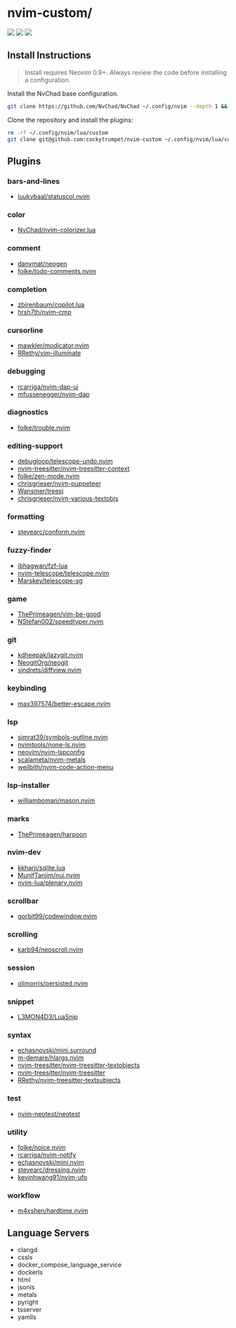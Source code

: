 # nvim-custom/

<a href="https://dotfyle.com/cockytrumpet/nvim-custom"><img src="https://dotfyle.com/cockytrumpet/nvim-custom/badges/plugins?style=flat" /></a>
<a href="https://dotfyle.com/cockytrumpet/nvim-custom"><img src="https://dotfyle.com/cockytrumpet/nvim-custom/badges/leaderkey?style=flat" /></a>
<a href="https://dotfyle.com/cockytrumpet/nvim-custom"><img src="https://dotfyle.com/cockytrumpet/nvim-custom/badges/plugin-manager?style=flat" /></a>


## Install Instructions

 > Install requires Neovim 0.9+. Always review the code before installing a configuration.

Install the NvChad base configuration.
```sh
git clone https://github.com/NvChad/NvChad ~/.config/nvim --depth 1 && nvim
```

Clone the repository and install the plugins:

```sh
rm -rf ~/.config/nvim/lua/custom
git clone git@github.com:cockytrumpet/nvim-custom ~/.config/nvim/lua/custom
```

## Plugins

### bars-and-lines

+ [luukvbaal/statuscol.nvim](https://dotfyle.com/plugins/luukvbaal/statuscol.nvim)
### color

+ [NvChad/nvim-colorizer.lua](https://dotfyle.com/plugins/NvChad/nvim-colorizer.lua)
### comment

+ [danymat/neogen](https://dotfyle.com/plugins/danymat/neogen)
+ [folke/todo-comments.nvim](https://dotfyle.com/plugins/folke/todo-comments.nvim)
### completion

+ [zbirenbaum/copilot.lua](https://dotfyle.com/plugins/zbirenbaum/copilot.lua)
+ [hrsh7th/nvim-cmp](https://dotfyle.com/plugins/hrsh7th/nvim-cmp)
### cursorline

+ [mawkler/modicator.nvim](https://dotfyle.com/plugins/mawkler/modicator.nvim)
+ [RRethy/vim-illuminate](https://dotfyle.com/plugins/RRethy/vim-illuminate)
### debugging

+ [rcarriga/nvim-dap-ui](https://dotfyle.com/plugins/rcarriga/nvim-dap-ui)
+ [mfussenegger/nvim-dap](https://dotfyle.com/plugins/mfussenegger/nvim-dap)
### diagnostics

+ [folke/trouble.nvim](https://dotfyle.com/plugins/folke/trouble.nvim)
### editing-support

+ [debugloop/telescope-undo.nvim](https://dotfyle.com/plugins/debugloop/telescope-undo.nvim)
+ [nvim-treesitter/nvim-treesitter-context](https://dotfyle.com/plugins/nvim-treesitter/nvim-treesitter-context)
+ [folke/zen-mode.nvim](https://dotfyle.com/plugins/folke/zen-mode.nvim)
+ [chrisgrieser/nvim-puppeteer](https://dotfyle.com/plugins/chrisgrieser/nvim-puppeteer)
+ [Wansmer/treesj](https://dotfyle.com/plugins/Wansmer/treesj)
+ [chrisgrieser/nvim-various-textobjs](https://dotfyle.com/plugins/chrisgrieser/nvim-various-textobjs)
### formatting

+ [stevearc/conform.nvim](https://dotfyle.com/plugins/stevearc/conform.nvim)
### fuzzy-finder

+ [ibhagwan/fzf-lua](https://dotfyle.com/plugins/ibhagwan/fzf-lua)
+ [nvim-telescope/telescope.nvim](https://dotfyle.com/plugins/nvim-telescope/telescope.nvim)
+ [Marskey/telescope-sg](https://dotfyle.com/plugins/Marskey/telescope-sg)
### game

+ [ThePrimeagen/vim-be-good](https://dotfyle.com/plugins/ThePrimeagen/vim-be-good)
+ [NStefan002/speedtyper.nvim](https://dotfyle.com/plugins/NStefan002/speedtyper.nvim)
### git

+ [kdheepak/lazygit.nvim](https://dotfyle.com/plugins/kdheepak/lazygit.nvim)
+ [NeogitOrg/neogit](https://dotfyle.com/plugins/NeogitOrg/neogit)
+ [sindrets/diffview.nvim](https://dotfyle.com/plugins/sindrets/diffview.nvim)
### keybinding

+ [max397574/better-escape.nvim](https://dotfyle.com/plugins/max397574/better-escape.nvim)
### lsp

+ [simrat39/symbols-outline.nvim](https://dotfyle.com/plugins/simrat39/symbols-outline.nvim)
+ [nvimtools/none-ls.nvim](https://dotfyle.com/plugins/nvimtools/none-ls.nvim)
+ [neovim/nvim-lspconfig](https://dotfyle.com/plugins/neovim/nvim-lspconfig)
+ [scalameta/nvim-metals](https://dotfyle.com/plugins/scalameta/nvim-metals)
+ [weilbith/nvim-code-action-menu](https://dotfyle.com/plugins/weilbith/nvim-code-action-menu)
### lsp-installer

+ [williamboman/mason.nvim](https://dotfyle.com/plugins/williamboman/mason.nvim)
### marks

+ [ThePrimeagen/harpoon](https://dotfyle.com/plugins/ThePrimeagen/harpoon)
### nvim-dev

+ [kkharji/sqlite.lua](https://dotfyle.com/plugins/kkharji/sqlite.lua)
+ [MunifTanjim/nui.nvim](https://dotfyle.com/plugins/MunifTanjim/nui.nvim)
+ [nvim-lua/plenary.nvim](https://dotfyle.com/plugins/nvim-lua/plenary.nvim)
### scrollbar

+ [gorbit99/codewindow.nvim](https://dotfyle.com/plugins/gorbit99/codewindow.nvim)
### scrolling

+ [karb94/neoscroll.nvim](https://dotfyle.com/plugins/karb94/neoscroll.nvim)
### session

+ [olimorris/persisted.nvim](https://dotfyle.com/plugins/olimorris/persisted.nvim)
### snippet

+ [L3MON4D3/LuaSnip](https://dotfyle.com/plugins/L3MON4D3/LuaSnip)
### syntax

+ [echasnovski/mini.surround](https://dotfyle.com/plugins/echasnovski/mini.surround)
+ [m-demare/hlargs.nvim](https://dotfyle.com/plugins/m-demare/hlargs.nvim)
+ [nvim-treesitter/nvim-treesitter-textobjects](https://dotfyle.com/plugins/nvim-treesitter/nvim-treesitter-textobjects)
+ [nvim-treesitter/nvim-treesitter](https://dotfyle.com/plugins/nvim-treesitter/nvim-treesitter)
+ [RRethy/nvim-treesitter-textsubjects](https://dotfyle.com/plugins/RRethy/nvim-treesitter-textsubjects)
### test

+ [nvim-neotest/neotest](https://dotfyle.com/plugins/nvim-neotest/neotest)
### utility

+ [folke/noice.nvim](https://dotfyle.com/plugins/folke/noice.nvim)
+ [rcarriga/nvim-notify](https://dotfyle.com/plugins/rcarriga/nvim-notify)
+ [echasnovski/mini.nvim](https://dotfyle.com/plugins/echasnovski/mini.nvim)
+ [stevearc/dressing.nvim](https://dotfyle.com/plugins/stevearc/dressing.nvim)
+ [kevinhwang91/nvim-ufo](https://dotfyle.com/plugins/kevinhwang91/nvim-ufo)
### workflow

+ [m4xshen/hardtime.nvim](https://dotfyle.com/plugins/m4xshen/hardtime.nvim)
## Language Servers

+ clangd
+ cssls
+ docker_compose_language_service
+ dockerls
+ html
+ jsonls
+ metals
+ pyright
+ tsserver
+ yamlls
